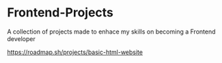 # Frontend-Projects

A collection of projects made to enhace my skills on becoming a Frontend developer

https://roadmap.sh/projects/basic-html-website
